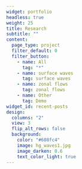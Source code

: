 ```yaml
---
widget: portfolio
headless: true
weight: 25
title: Research
subtitle: ""
content:
  page_type: project
  filter_default: 0
  filter_button:
    - name: All
      tag: "*"
    - name: surface waves
      tag: surface waves
    - name: zonal flows
      tag: zonal flows
    - name: Other
      tag: Demo
widget_id: recent-posts
design:
  columns: "2"
  view: 3
  flip_alt_rows: false
  background:
    color: "#608fc4"
    image: hg_waves1.jpg
    image_darken: 0.6
    text_color_light: true
---
```

